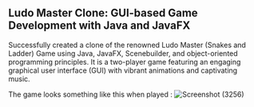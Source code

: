 ## Ludo Master Clone: GUI-based Game Development with Java and JavaFX

Successfully created a clone of the renowned Ludo Master (Snakes and Ladder) Game using
Java, JavaFX, Scenebuilder, and object-oriented programming principles. It is a two-player
game featuring an engaging graphical user interface (GUI) with vibrant animations and
captivating music.

The game looks something like this when played :
![Screenshot (3256)](https://github.com/kshitij171/Snake-and-Ladders-JavaFx/assets/88544175/0b827722-0970-4654-bca1-14fa52458942)
